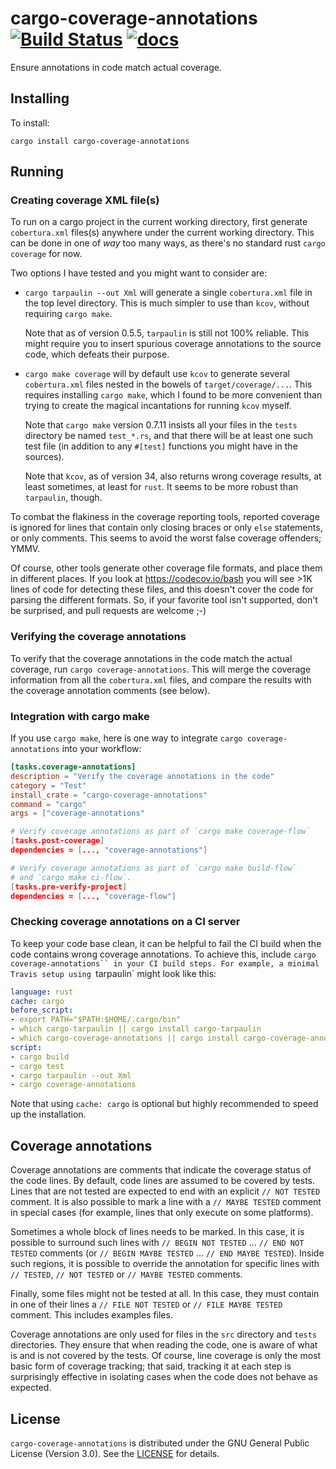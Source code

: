 # cargo-coverage-annotations [![Build Status](https://api.travis-ci.org/orenbenkiki/cargo-coverage-annotations.svg?branch=master)](https://travis-ci.org/orenbenkiki/cargo-coverage-annotations) [![docs](https://docs.rs/cargo-coverage-annotations/badge.svg)](https://docs.rs/crate/cargo-coverage-annotations)

Ensure annotations in code match actual coverage.

## Installing

To install:

```
cargo install cargo-coverage-annotations
```

## Running

### Creating coverage XML file(s)

To run on a cargo project in the current working directory, first generate
`cobertura.xml` files(s) anywhere under the current working directory. This can
be done in one of _way_ too many ways, as there's no standard rust `cargo
coverage` for now.

Two options I have tested and you might want to consider are:

* `cargo tarpaulin --out Xml` will generate a single `cobertura.xml` file in the
  top level directory. This is much simpler to use than `kcov`, without
  requiring `cargo make`.

  Note that as of version 0.5.5, `tarpaulin` is still not 100% reliable. This
  might require you to insert spurious coverage annotations to the source code,
  which defeats their purpose.

* `cargo make coverage` will by default use `kcov` to generate several
  `cobertura.xml` files nested in the bowels of `target/coverage/...`. This
  requires installing `cargo make`, which I found to be more convenient than
  trying to create the magical incantations for running `kcov` myself.

  Note that `cargo make` version 0.7.11 insists all your files in the `tests`
  directory be named `test_*.rs`, and that there will be at least one such test
  file (in addition to any `#[test]` functions you might have in the sources).

  Note that `kcov`, as of version 34, also returns wrong coverage results, at
  least sometimes, at least for `rust`. It seems to be more robust than
  `tarpaulin`, though.

To combat the flakiness in the coverage reporting tools, reported coverage is
ignored for lines that contain only closing braces or only `else` statements, or
only comments. This seems to avoid the worst false coverage offenders; YMMV.

Of course, other tools generate other coverage file formats, and place them in
different places. If you look at https://codecov.io/bash you will see >1K lines
of code for detecting these files, and this doesn't cover the code for parsing
the different formats. So, if your favorite tool isn't supported, don't be
surprised, and pull requests are welcome ;-)

### Verifying the coverage annotations

To verify that the coverage annotations in the code match the actual coverage,
run `cargo coverage-annotations`. This will merge the coverage information from
all the `cobertura.xml` files, and compare the results with the coverage
annotation comments (see below).

### Integration with cargo make

If you use `cargo make`, here is one way to
integrate `cargo coverage-annotations` into your workflow:

```toml
[tasks.coverage-annotations]
description = "Verify the coverage annotations in the code"
category = "Test"
install_crate = "cargo-coverage-annotations"
command = "cargo"
args = ["coverage-annotations"

# Verify coverage annotations as part of `cargo make coverage-flow`
[tasks.post-coverage]
dependencies = [..., "coverage-annotations"]

# Verify coverage annotations as part of `cargo make build-flow`
# and `cargo make ci-flow`.
[tasks.pre-verify-project]
dependencies = [..., "coverage-flow"]
```

### Checking coverage annotations on a CI server

To keep your code base clean, it can be helpful to fail the CI build when the
code contains wrong coverage annotations. To achieve this, include `cargo
coverage-annotations`` in your CI build steps. For example, a minimal Travis
setup using `tarpaulin` might look like this:

```yaml
language: rust
cache: cargo
before_script:
- export PATH="$PATH:$HOME/.cargo/bin"
- which cargo-tarpaulin || cargo install cargo-tarpaulin
- which cargo-coverage-annotations || cargo install cargo-coverage-annotations
script:
- cargo build
- cargo test
- cargo tarpaulin --out Xml
- cargo coverage-annotations
```

Note that using `cache: cargo` is optional but highly recommended to speed up
the installation.

## Coverage annotations

Coverage annotations are comments that indicate the coverage status of the code
lines. By default, code lines are assumed to be covered by tests. Lines
that are not tested are expected to end with an explicit `// NOT TESTED` comment.
It is also possible to mark a line with a `// MAYBE TESTED` comment in
special cases (for example, lines that only execute on some platforms).

Sometimes a whole block of lines needs to be marked. In this case, it is
possible to surround such lines with `// BEGIN NOT TESTED` ... `// END NOT
TESTED` comments (or `// BEGIN MAYBE TESTED` ... `// END MAYBE TESTED`).
Inside such regions, it is possible to override the annotation for specific
lines with `// TESTED`, `// NOT TESTED` or `// MAYBE TESTED` comments.

Finally, some files might not be tested at all. In this case, they must contain
in one of their lines a `// FILE NOT TESTED` or `// FILE MAYBE TESTED` comment.
This includes examples files.

Coverage annotations are only used for files in the `src` directory and `tests`
directories. They ensure that when reading the code, one is aware of what is and
is not covered by the tests. Of course, line coverage is only the most basic
form of coverage tracking; that said, tracking it at each step is surprisingly
effective in isolating cases when the code does not behave as expected.

## License

`cargo-coverage-annotations` is distributed under the GNU General Public License
(Version 3.0). See the [LICENSE](LICENSE.txt) for details.
